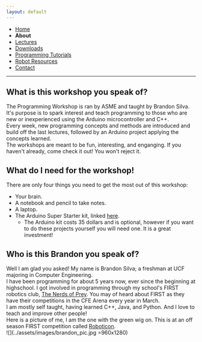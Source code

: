 ```yaml
---
layout: default
---
```

* [Home](../index.md)
* **About**
* [Lectures](Lectures.md)
* [Downloads](Downloads.md)
* [Programming Tutorials](Programming_Tutorials.md)
* [Robot Resources](Robot_Resources.md)
* [Contact](Contact.md)

***

## What is this workshop you speak of?
The Programming Workshop is ran by ASME and taught by Brandon Silva. It's purpose is to spark interest and teach programming to those who are new or inexperienced using the Arduino microcontroller and C++.  
Every week, new programming concepts and methods are introduced and build off the last lectures, followed by an Arduino project applying the concepts learned.  
The workshops are meant to be fun, interesting, and enganging. If you haven't already, come check it out! You won't reject it.

## What do I need for the workshop!
There are only four things you need to get the most out of this workshop:
- Your brain.
- A notebook and pencil to take notes.
- A laptop.
- The Arduino Super Starter kit, linked [here](https://www.amazon.com/Elegoo-EL-KIT-003-Project-Starter-Tutorial/dp/B01D8KOZF4/ref=sr_1_1_sspa?ie=UTF8&qid=1518677333&sr=8-1-spons&keywords=elegoo+super&psc=1). 
	- The Arduino kit costs 35 dollars and is optional, however if you want to do these projects yourself you will need one. It is a great investment!

## Who is this Brandon you speak of?
Well I am glad you asked! My name is Brandon Silva; a freshman at UCF majoring in Computer Engineering.  
I have been programming for about 5 years now, ever since the beginning at highschool. I got involved in programming through my school's FIRST robotics club, [The Nerds of Prey](http://thenerdsofprey.com). You may of heard about FIRST as they have their competitions in the CFE Arena every year in March.  
I am mostly self taught, having learned C++, Java, and Python. And I love to teach and improve other people!  
Here is a picture of me, I am the one with the green wig on. This is at an off season FIRST competition called [Roboticon](https://roboticon.net/).  
![](../assets/images/brandon_pic.jpg =960x1280)
